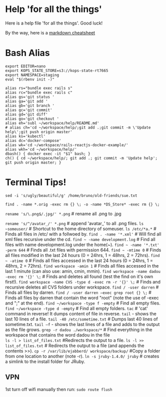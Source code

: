 # Help 'for all the things'

Here is a help file 'for all the things'. Good luck!

By the way, here is a [markdown cheatsheet](https://github.com/adam-p/markdown-here/wiki/Markdown-Cheatsheet)

# Bash Alias

```
export EDITOR=nano
export KOPS_STATE_STORE=s3://kops-state-rt7665
export NAMESPACE=staging
eval "$(rbenv init -)"

alias rs="bundle exec rails s"
alias rc="bundle exec rails c"
alias gs='git status '
alias ga='git add '
alias gb='git branch '
alias gc='git commit'
alias gd='git diff'
alias go='git checkout '
alias eh='subl ~/workspace/help/README.md'
# alias ch='cd ~/workspace/help/;git add .;git commit -m \'Update help\';git push origin master'
alias ks='kubectl'
alias dc='docker-compose'
alias wk='cd ~/workspace/rails-reactjs-docker-example/'
alias wkh='cd ~/workspace/help/'
dbash() { docker exec -it "$1" bash; }
ch() { cd ~/workspace/help/; git add .; git commit -m 'Update help'; git push origin master; }
```

# Terminal Tips!

`sed -i 's/ugly/beautiful/g' /home/bruno/old-friends/sue.txt`

`find . -name *.orig -exec rm {} \; -o -name *DS_Store* -exec rm {} \;`

`rename 's/\.png$/.jpg/' *.png`	# rename all .png to .jpg 

`rename 's/^/avatar_/' *.png`	# append 'avatar_' to all .png files. 
`ls ~someuser/`	# Shortcut to the home directory of someuser. 
`ls /etc/*a.*` 	# Finds all files in /etc/ with a follwoed by. 
`find . -name '*.xml'` 	# Will find all xml files recursive under the cd. 
`find ~ -name development.log` 		# Find all files with name development.log under the home(~). 
`find ~ -name '*.txt' -perm 644`		# Finds all .txt files with permission 644. 
`find ~ -mtime 0`						# Finds all files modified in the last 24 hours (0 = 24hrs, 1 = 48hrs, 2 = 72hrs). 
`find ~ -atime 0`						# Finds all files accessed in the last 24 hours (0 = 24hrs, 1 = 48hrs, 2 = 72hrs). 
`find workspace -amin 1`				# Finds all files accessed in the last 1 minute (can also use: amin, cmin, mmin). 
`find workspace -name dadou -exec rm '{}' \;`	# Finds and deletes all found (test the find on it's own first!). 
`find workspace -name CVS -type d -exec rm -r '{}' \;`	# Finds and recursive deletes all CVS folders under workspace. 
`find / -user darren`	# Finds all files by darren. 
`find / -user darren –exec grep root {} \;` # Finds all files by darren that contain the word "root" (note the use of -exec and "\;" at the end). 
`find ~/workspace -type f -empty` # Find all empty files. 
`find ~/workspace -type d -empty` # Find all empty folders. 
`tac` 	# 'cat' command in reverse! It dumps content of file in reverse. 
`tail` 	- shows the last 10 lines of a file. 
`tail -40 /etc/sometime.txt`	# Dumps last 40 lines of sometime.txt. 
`tail –f`	- shows the last lines of a file and adds to the output as the file grows. 
`grep -r dadou ./workspace/*`  # Find everything in the workspace that contains the word dadou in the file   
`ls -l > list_of_files.txt` #Redirects the output to a file. 
`ls -l >> list_of_files.txt` # Redirects the output to a file (and appends the contents >>). 
`cp -r /var/lib/ejabberd/ workspace/backup/` 	#Copy a folder from one location to another (note -r). 
`ln -s jruby-1.4.0/ jruby` # creates a simlink to the install folder for JRuby. 

## VPN
1st turn off wifi manually then run:
`sudo route flush`